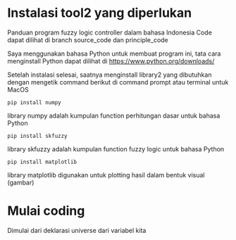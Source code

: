 # Instalasi tool2 yang diperlukan
Panduan program fuzzy logic controller dalam bahasa Indonesia
Code dapat dilihat di branch source_code dan principle_code

Saya menggunakan bahasa Python untuk membuat program ini, tata cara menginstall Python dapat dilihat di
https://www.python.org/downloads/

Setelah instalasi selesai, saatnya menginstall library2 yang dibutuhkan dengan mengetik command berikut di command prompt atau terminal untuk MacOS

```
pip install numpy
```
library numpy adalah kumpulan function perhitungan dasar untuk bahasa Python

```
pip install skfuzzy
```
library skfuzzy adalah kumpulan function fuzzy logic untuk bahasa Python

```
pip install matplotlib
```
library matplotlib digunakan untuk plotting hasil dalam bentuk visual (gambar)


# Mulai coding

Dimulai dari deklarasi universe dari variabel kita
